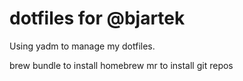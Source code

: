 # dotfiles for @bjartek

Using yadm to manage my dotfiles. 

brew bundle  to install homebrew
mr to install git repos



